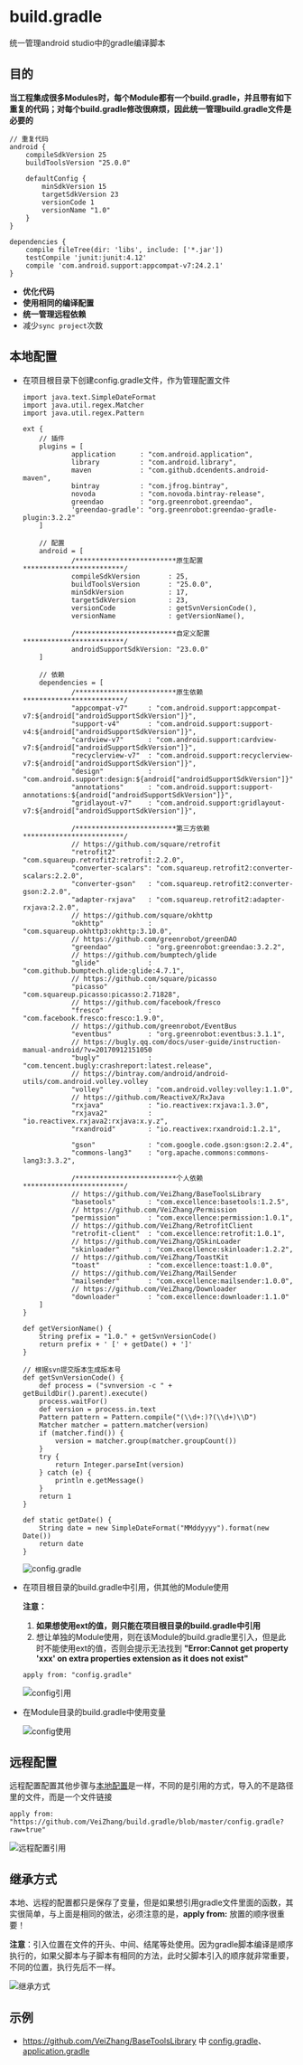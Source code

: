 # build.gradle
统一管理android studio中的gradle编译脚本

## 目的

**当工程集成很多Modules时，每个Module都有一个build.gradle，并且带有如下重复的代码；对每个build.gradle修改很麻烦，因此统一管理build.gradle文件是必要的**

```
// 重复代码
android {
    compileSdkVersion 25
    buildToolsVersion "25.0.0"

    defaultConfig {
        minSdkVersion 15
        targetSdkVersion 23
        versionCode 1
        versionName "1.0"
    }
}

dependencies {
    compile fileTree(dir: 'libs', include: ['*.jar'])
    testCompile 'junit:junit:4.12'
    compile 'com.android.support:appcompat-v7:24.2.1'
}
```

* **优化代码**
* **使用相同的编译配置**
* **统一管理远程依赖**
* 减少`sync project`次数


## 本地配置<a name="本地配置">

* 在项目根目录下创建config.gradle文件，作为管理配置文件
	
	```
	import java.text.SimpleDateFormat
	import java.util.regex.Matcher
	import java.util.regex.Pattern
	
	ext {
	    // 插件
	    plugins = [
	            application      : "com.android.application",
	            library          : "com.android.library",
	            maven            : "com.github.dcendents.android-maven",
	            bintray          : "com.jfrog.bintray",
	            novoda           : "com.novoda.bintray-release",
	            greendao         : "org.greenrobot.greendao",
	            'greendao-gradle': "org.greenrobot:greendao-gradle-plugin:3.2.2"
	    ]
	
	    // 配置
	    android = [
	            /*************************原生配置*************************/
	            compileSdkVersion       : 25,
	            buildToolsVersion       : "25.0.0",
	            minSdkVersion           : 17,
	            targetSdkVersion        : 23,
	            versionCode             : getSvnVersionCode(),
	            versionName             : getVersionName(),
	
	            /*************************自定义配置*************************/
	            androidSupportSdkVersion: "23.0.0"
	    ]
	
	    // 依赖
	    dependencies = [
	            /*************************原生依赖*************************/
	            "appcompat-v7"     : "com.android.support:appcompat-v7:${android["androidSupportSdkVersion"]}",
	            "support-v4"       : "com.android.support:support-v4:${android["androidSupportSdkVersion"]}",
	            "cardview-v7"      : "com.android.support:cardview-v7:${android["androidSupportSdkVersion"]}",
	            "recyclerview-v7"  : "com.android.support:recyclerview-v7:${android["androidSupportSdkVersion"]}",
	            "design"           : "com.android.support:design:${android["androidSupportSdkVersion"]}",
	            "annotations"      : "com.android.support:support-annotations:${android["androidSupportSdkVersion"]}",
	            "gridlayout-v7"    : "com.android.support:gridlayout-v7:${android["androidSupportSdkVersion"]}",
	
	            /*************************第三方依赖*************************/
	            // https://github.com/square/retrofit
	            "retrofit2"        : "com.squareup.retrofit2:retrofit:2.2.0",
	            "converter-scalars": "com.squareup.retrofit2:converter-scalars:2.2.0",
	            "converter-gson"   : "com.squareup.retrofit2:converter-gson:2.2.0",
	            "adapter-rxjava"   : "com.squareup.retrofit2:adapter-rxjava:2.2.0",
	            // https://github.com/square/okhttp
	            "okhttp"           : "com.squareup.okhttp3:okhttp:3.10.0",
	            // https://github.com/greenrobot/greenDAO
	            "greendao"         : "org.greenrobot:greendao:3.2.2",
	            // https://github.com/bumptech/glide
	            "glide"            : "com.github.bumptech.glide:glide:4.7.1",
	            // https://github.com/square/picasso
	            "picasso"          : "com.squareup.picasso:picasso:2.71828",
	            // https://github.com/facebook/fresco
	            "fresco"           : "com.facebook.fresco:fresco:1.9.0",
	            // https://github.com/greenrobot/EventBus
	            "eventbus"         : "org.greenrobot:eventbus:3.1.1",
	            // https://bugly.qq.com/docs/user-guide/instruction-manual-android/?v=20170912151050
	            "bugly"            : "com.tencent.bugly:crashreport:latest.release",
	            // https://bintray.com/android/android-utils/com.android.volley.volley
	            "volley"           : "com.android.volley:volley:1.1.0",
	            // https://github.com/ReactiveX/RxJava
	            "rxjava"           : "io.reactivex:rxjava:1.3.0",
	            "rxjava2"          : "io.reactivex.rxjava2:rxjava:x.y.z",
	            "rxandroid"        : "io.reactivex:rxandroid:1.2.1",
	
	            "gson"             : "com.google.code.gson:gson:2.2.4",
	            "commons-lang3"    : "org.apache.commons:commons-lang3:3.3.2",
	
	            /*************************个人依赖*************************/
	            // https://github.com/VeiZhang/BaseToolsLibrary
	            "basetools"        : "com.excellence:basetools:1.2.5",
	            // https://github.com/VeiZhang/Permission
	            "permission"       : "com.excellence:permission:1.0.1",
	            // https://github.com/VeiZhang/RetrofitClient
	            "retrofit-client"  : "com.excellence:retrofit:1.0.1",
	            // https://github.com/VeiZhang/QSkinLoader
	            "skinloader"       : "com.excellence:skinloader:1.2.2",
	            // https://github.com/VeiZhang/ToastKit
	            "toast"            : "com.excellence:toast:1.0.0",
	            // https://github.com/VeiZhang/MailSender
	            "mailsender"       : "com.excellence:mailsender:1.0.0",
	            // https://github.com/VeiZhang/Downloader
	            "downloader"       : "com.excellence:downloader:1.1.0"
	    ]
	}
	
	def getVersionName() {
	    String prefix = "1.0." + getSvnVersionCode()
	    return prefix + ' [' + getDate() + ']'
	}
	
	// 根据svn提交版本生成版本号
	def getSvnVersionCode() {
	    def process = ("svnversion -c " + getBuildDir().parent).execute()
	    process.waitFor()
	    def version = process.in.text
	    Pattern pattern = Pattern.compile("(\\d+:)?(\\d+)\\D")
	    Matcher matcher = pattern.matcher(version)
	    if (matcher.find()) {
	        version = matcher.group(matcher.groupCount())
	    }
	    try {
	        return Integer.parseInt(version)
	    } catch (e) {
	        println e.getMessage()
	    }
	    return 1
	}
	
	def static getDate() {
	    String date = new SimpleDateFormat("MMddyyyy").format(new Date())
	    return date
	}
	```

	![config.gradle][config.gradle示例]

* 在项目根目录的build.gradle中引用，供其他的Module使用

	**注意：** 
	1. **如果想使用ext的值，则只能在项目根目录的build.gradle中引用**
	2. 想让单独的Module使用，则在该Module的build.gradle里引入，但是此时不能使用ext的值，否则会提示无法找到 **"Error:Cannot get property 'xxx' on extra properties extension as it does not exist"**

	```
	apply from: "config.gradle"
	```

	![config引用][config引用]


* 在Module目录的build.gradle中使用变量
	
	![config使用][config使用]


## 远程配置

远程配置配置其他步骤与[本地配置](#本地配置)是一样，不同的是引用的方式，导入的不是路径里的文件，而是一个文件链接

```
apply from: "https://github.com/VeiZhang/build.gradle/blob/master/config.gradle?raw=true"
```

![远程配置引用][远程配置引用]


## 继承方式

本地、远程的配置都只是保存了变量，但是如果想引用gradle文件里面的函数，其实很简单，与上面是相同的做法，必须注意的是，**apply from:** 放置的顺序很重要！

**注意**：引入位置在文件的开头、中间、结尾等处使用。因为gradle脚本编译是顺序执行的，如果父脚本与子脚本有相同的方法，此时父脚本引入的顺序就非常重要，不同的位置，执行先后不一样。

![继承方式][继承方式]


## 示例

* https://github.com/VeiZhang/BaseToolsLibrary 中 [config.gradle][config.gradle]、[application.gradle][application.gradle]


[config.gradle示例]:https://github.com/VeiZhang/build.gradle/blob/master/images/config.gradle.png?raw=true "config.gradle"
[config引用]:https://github.com/VeiZhang/build.gradle/blob/master/images/config引用.png?raw=true "config引用"
[config使用]:https://github.com/VeiZhang/build.gradle/blob/master/images/config使用.png?raw=true "config使用"
[远程配置引用]:https://github.com/VeiZhang/build.gradle/blob/master/images/%E8%BF%9C%E7%A8%8B%E9%85%8D%E7%BD%AE%E5%BC%95%E7%94%A8.png?raw=true "远程配置引用"
[继承方式]:https://github.com/VeiZhang/build.gradle/blob/master/images/%E7%BB%A7%E6%89%BF%E6%96%B9%E5%BC%8F.png?raw=true "继承方式"
[config.gradle]:https://github.com/VeiZhang/BaseToolsLibrary/blob/master/config.gradle
[application.gradle]:https://github.com/VeiZhang/BaseToolsLibrary/blob/master/application.gradle

